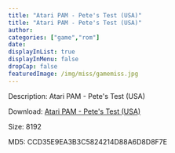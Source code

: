 ```yaml
---
title: "Atari PAM - Pete's Test (USA)"
title: "Atari PAM - Pete's Test (USA)"
author: 
categories: ["game","rom"]
date: 
displayInList: true
displayInMenu: false
dropCap: false
featuredImage: /img/miss/gamemiss.jpg
---
```


Description: Atari PAM - Pete's Test (USA)

Download: <a href="https://kknackGearCT.ctfile.com/fs/2629127-327667654" target = "_blank" rel = "nofollow" > Atari PAM - Pete's Test (USA)</a>

Size: 8192

MD5: CCD35E9EA3B3C5824214D88A6D8D8F7E

